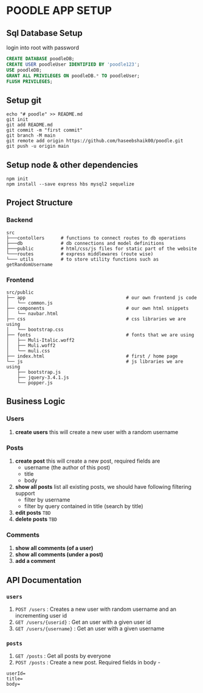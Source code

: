 # POODLE APP SETUP

## Sql Database Setup
login into root with password
``` sql
CREATE DATABASE poodleDB;
CREATE USER poodleUser IDENTIFIED BY 'poodle123';
USE poodleDB;
GRANT ALL PRIVILEGES ON poodleDB.* TO poodleUser;
FLUSH PRIVILEGES;
```

## Setup git
```
echo "# poodle" >> README.md
git init
git add README.md
git commit -m "first commit"
git branch -M main
git remote add origin https://github.com/haseebshaik00/poodle.git
git push -u origin main
```

## Setup node & other dependencies
```
npm init
npm install --save express hbs mysql2 sequelize
```

## Project Structure

### Backend
```
src
├───contollers      # functions to connect routes to db operations
├───db              # db connections and model definitions
├───public          # html/css/js files for static part of the website
└───routes          # express middlewares (route wise)
└─── utils          # to store utility functions such as getRandomUsername
```

### Frontend
```shell
src/public
├── app                                     # our own frontend js code
│   └── common.js
├── components                              # our own html snippets
│   └── navbar.html
├── css                                     # css libraries we are using
│   └── bootstrap.css
├── fonts                                   # fonts that we are using
│   ├── Muli-Italic.woff2
│   ├── Muli.woff2
│   └── muli.css
├── index.html                              # first / home page
└── js                                      # js libraries we are using
    ├── bootstrap.js
    ├── jquery-3.4.1.js
    └── popper.js
```

## Business Logic 
### Users
1. **create users** 
    this will create a new user with a random username

### Posts
1. **create post**
    this will create a new post, required fields are 
    - username (the author of this post)
    - title
    - body 
2. **show all posts**
    list all existing posts, we should have following filtering support
    - filter by username
    - filter by query contained in title (search by title)
3. **edit posts** `TBD`
4. **delete posts** `TBD` 

### Comments 
1. **show all comments (of a user)**
2. **show all comments (under a post)**
3. **add a comment**


## API Documentation
### `users` 

1. `POST /users`  : Creates a new user with random username and an incrementing user id
2. `GET /users/{userid}` : Get an user with a given user id
3. `GET /users/{username}` : Get an user with a given username


### `posts` 
1. `GET /posts`  : Get all posts by everyone 
2. `POST /posts` : Create a new post. 
Required fields in body - 
```
userId=
title=
body=
```
